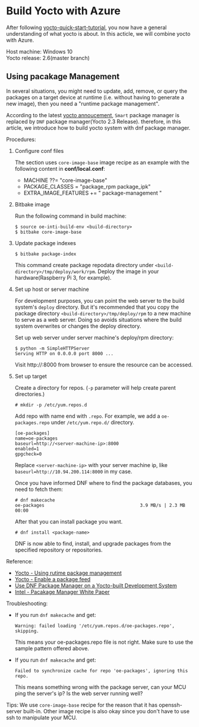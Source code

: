 # Build Yocto with Azure

After following [yocto-quick-start-tutorial](./buildYoctoRpi101), you now have a general understanding of what yocto is about. In this acticle, we will combine yocto with Azure.

Host machine: Windows 10  
Yocto release: 2.6(master branch)

## Using pacakage Management

In several situations, you might need to update, add, remove, or query the packages on a target device at runtime (i.e. without having to generate a new image), then you need a "runtime package management".

According to the latest [yocto annoucement](https://www.yoctoproject.org/docs/current/ref-manual/ref-manual.html#migration-2.3-package-management-changes), `Smart` package manager is replaced by `DNF` package manager(Yocto 2.3 Release). therefore, in this article, we introduce how to build yocto system with dnf package manager.

Procedures:

1. Configure conf files

    The section uses `core-image-base` image recipe as an example with the following content in **conf/local.conf**:
    - MACHINE ??= "core-image-base"
    - PACKAGE_CLASSES = "package_rpm package_ipk"
    - EXTRA_IMAGE_FEATURES += " package-management "

2. Bitbake image

    Run the following command in build machine:
    ```
    $ source oe-inti-build-env <build-directory>
    $ bitbake core-image-base
    ```

3. Update package indexes
    ```
    $ bitbake package-index
    ```
    This command create package repodata directory under `<build-directory>/tmp/deploy/work/rpm`. Deploy the image in your hardware(Raspberry Pi 3, for example).

4. Set up host or server machine

    For development purposes, you can point the web server to the build system's `deploy` directory. But it's recommended that you copy the package directory `<build-directory>/tmp/deploy/rpm` to a new machine to serve as a web server. Doing so avoids situations where the build system overwrites or changes the deploy directory.

    Set up web server under server machine's deploy/rpm directory:
    ```
    $ python -m SimpleHTTPServer
    Serving HTTP on 0.0.0.0 port 8000 ...
    ```
    Visit http://<server-machine-ip>:8000 from browser to ensure the resource can be accessed.

5. Set up target

    Create a directory for repos. (`-p` parameter will help create parent directories.)
    ```
    # mkdir -p /etc/yum.repos.d 
    ```
    Add repo with name end with `.repo`. For example, we add a `oe-packages.repo` under `/etc/yum.repo.d/` directory.
    ```
    [oe-packages]
    name=oe-packages
    baseurl=http://<server-machine-ip>:8000
    enabled=1
    gpgcheck=0
    ```
    Replace `<server-machine-ip>` with your server machine ip, like `baseurl=http://10.94.200.114:8000` in my case.

    Once you have informed DNF where to find the package databases, you need to fetch them:
    ```
    # dnf makecache
    oe-packages                                    3.9 MB/s | 2.3 MB     00:00
    ```
    After that you can install package you want.
    ```
    # dnf install <package-name>
    ```
    DNF is now able to find, install, and upgrade packages from the specified repository or repositories.


Reference: 

* [Yocto - Using rutime package management](https://www.yoctoproject.org/docs/2.6/dev-manual/dev-manual.html#using-runtime-package-management)
* [Yocto - Enable a package feed](https://wiki.yoctoproject.org/wiki/TipsAndTricks/EnablingAPackageFeed)
* [Use DNF Package Manager on a Yocto-built Development System](https://mindchasers.com/dev/yocto-dnf)
* [Intel - Pacakage Manager White Paper](https://www.intel.com/content/dam/www/public/us/en/documents/white-papers/package-manager-white-paper.pdf)

Troubleshooting:

* If you run `dnf makecache` and get:
    ```
    Warning: failed loading '/etc/yum.repos.d/oe-packages.repo', skipping.
    ```
    This means your oe-packages.repo file is not right. Make sure to use the sample pattern offered above.

* If you run `dnf makecache` and get:
    ```
    Failed to synchronize cache for repo 'oe-packages', ignoring this repo.
    ```
    This means something wrong with the package server, can your MCU ping the server's ip? Is the web server running well?


Tips: We use `core-image-base` recipe for the reason that it has openssh-server built-in. Other image recipe is also okay since you don't have to use ssh to manipulate your MCU.


## 